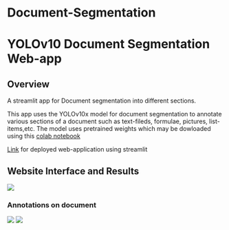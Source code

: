 # Document-Segmentation
# YOLOv10 Document Segmentation Web-app

## Overview
A streamlit app for Document segmentation into different sections. 

This app uses the YOLOv10x model for document segmentation to annotate various sections of a document such as text-fileds, formulae, pictures, list-items,etc.
The model uses pretrained weights which may be dowloaded using this [colab notebook](Doc_analysis.ipynb)

[Link](https://yolodocsegmentation-es8sgqcljerv9ei2wgukq9.streamlit.app/) for deployed web-application using streamlit

## Website Interface and Results
<img src = "thumbnails/ui.png">

### Annotations on document
<img src = "thumbnails/annotated_image_page_2.jpg">
<img src = "thumbnails/annotated_image_page_10.jpg">
